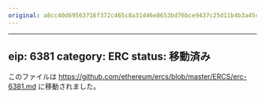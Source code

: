 ```yaml
---
original: a8cc40d69563716f372c465c8a31d46e8653bd76bce9437c25d11b4b3a45c848
---
```


---
eip: 6381
category: ERC
status: 移動済み
---

このファイルは https://github.com/ethereum/ercs/blob/master/ERCS/erc-6381.md に移動されました。